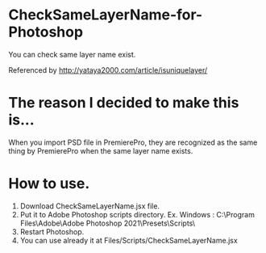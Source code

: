 # CheckSameLayerName-for-Photoshop
You can check same layer name exist.

Referenced by http://yataya2000.com/article/isuniquelayer/ 

# The reason I decided to make this is...
When you import PSD file in PremierePro, they are recognized as the same thing by PremierePro when the same layer name exists.

# How to use.
1. Download CheckSameLayerName.jsx file.
2. Put it to Adobe Photoshop scripts directory.
  Ex. Windows : C:\Program Files\Adobe\Adobe Photoshop 2021\Presets\Scripts\
3. Restart Photoshop.
4. You can use already it at Files/Scripts/CheckSameLayerName.jsx
